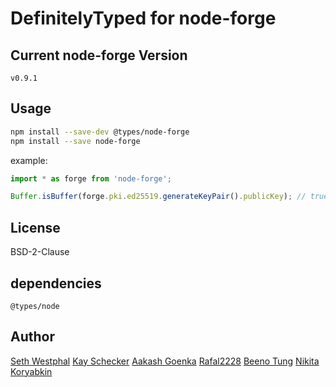 # DefinitelyTyped for node-forge

## Current node-forge Version

`v0.9.1`

## Usage

```bash
npm install --save-dev @types/node-forge
npm install --save node-forge
```

example:

```ts
import * as forge from 'node-forge';

Buffer.isBuffer(forge.pki.ed25519.generateKeyPair().publicKey); // true
```

## License

BSD-2-Clause

## dependencies

`@types/node`

## Author

[Seth Westphal](https://github.com/westy92)
[Kay Schecker](https://github.com/flynetworks)
[Aakash Goenka](https://github.com/a-k-g)
[Rafal2228](https://github.com/rafal2228)
[Beeno Tung](https://github.com/beenotung)
[Nikita Koryabkin](https://github.com/Apologiz)
